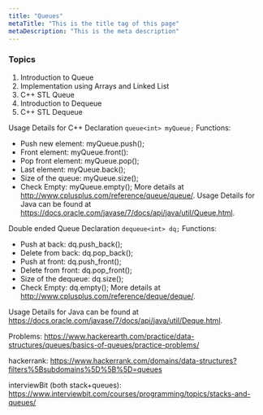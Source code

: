 ```yaml
---
title: "Queues"
metaTitle: "This is the title tag of this page"
metaDescription: "This is the meta description"
---
```


### Topics
1. Introduction to Queue
2. Implementation using Arrays and Linked List
3. C++ STL Queue
4. Introduction to Dequeue
5. C++ STL Dequeue

Usage Details for C++
Declaration ```queue<int> myQueue;```
Functions:
* Push new element: myQueue.push();
* Front element: myQueue.front():
* Pop front element: myQueue.pop();
* Last element: myQueue.back();
* Size of the queue: myQueue.size();
* Check Empty: myQueue.empty(); More details at http://www.cplusplus.com/reference/queue/queue/.
Usage Details for Java can be found at https://docs.oracle.com/javase/7/docs/api/java/util/Queue.html.


Double ended Queue
Declaration ```dequeue<int> dq;```
Functions:
* Push at back: dq.push_back();
* Delete from back: dq.pop_back();
* Push at front: dq.push_front();
* Delete from front: dq.pop_front();
* Size of the dequeue: dq.size();
* Check Empty: dq.empty(); More details at http://www.cplusplus.com/reference/deque/deque/.

Usage Details for Java can be found at https://docs.oracle.com/javase/7/docs/api/java/util/Deque.html.


Problems: https://www.hackerearth.com/practice/data-structures/queues/basics-of-queues/practice-problems/

hackerrank: https://www.hackerrank.com/domains/data-structures?filters%5Bsubdomains%5D%5B%5D=queues

interviewBit (both stack+queues):
https://www.interviewbit.com/courses/programming/topics/stacks-and-queues/